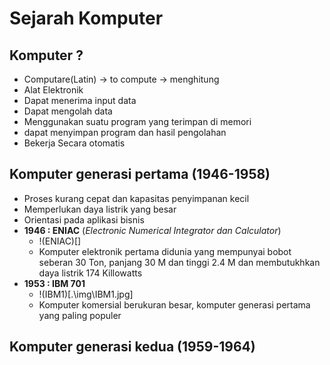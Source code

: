 # Sejarah Komputer

## Komputer ?
- Computare(Latin) -> to compute -> menghitung
- Alat Elektronik
- Dapat menerima input data
- Dapat mengolah data
- Menggunakan suatu program yang terimpan di memori
- dapat menyimpan program dan hasil pengolahan
- Bekerja Secara otomatis

## Komputer generasi pertama (1946-1958)
- Proses kurang cepat dan kapasitas penyimpanan kecil
- Memperlukan daya listrik yang besar 
- Orientasi pada aplikasi bisnis 
- **1946 : ENIAC** (*Electronic Numerical Integrator dan Calculator*)
  - !(ENIAC)[]
  - Komputer elektronik pertama didunia yang mempunyai bobot seberan 30 Ton, panjang 30 M dan tinggi 2.4 M dan membutukhkan daya listrik 174 Killowatts
- **1953 : IBM 701**
  - !(IBM1)[.\img\IBM1.jpg]
  - Komputer komersial berukuran besar, komputer generasi pertama yang paling populer

## Komputer generasi kedua (1959-1964)




















































